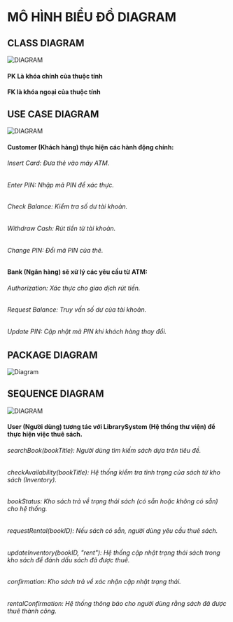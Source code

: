 # MÔ HÌNH BIỂU ĐỒ DIAGRAM

## CLASS DIAGRAM
![DIAGRAM](https://www.planttext.com/api/plantuml/png/UhzxlqDnIM9HIMbk3XUNkeBFmzsp2nI2C_CouiCoK_EuadCIYuiHV8LgBWKGy0qEKx1I22ufoinBLx2n2V2simDBw8OSNfK7bu48EOEDG1NpIp-y82y38LYBiDlZuUxUvFY0Z8UxbiEiHnQ2ko3H8m2x4uBpVKhpWM9M2iaPYKKGCTz4NmzarMuWrKYM-kRdnNla9qFjW_8GLg5gHlKjaXpK_eUx9yQ775wR5--SyN1t9r0sCwy4ObbWQMAU0b2mNI4zy-7kzOaAoOSN9YlaW9p0XGXZNLqx1LG_MoaScN2a6MXvzk6zN2Wo4CKm1rifX6IKFjmzCvcBoo4rBmKKfm00003__mC0)

#### PK Là khóa chính của thuộc tính
#### FK là khóa ngoại của thuộc tính

## USE CASE DIAGRAM
![DIAGRAM](https://www.planttext.com/api/plantuml/png/T94z3e9048NxFSM4IWikO650Oa6XCKPZFO69473HtI4c6azcuP6yWiklMT3oxVlclSdi-_doDAFYyfGBZBXG49IQYnEfLYvGPa8eYXZbCIVmToku2-WnSDqvJ4AfIJ44gEAfCItT44l91jw4wzh_giOD4eeoqvMZZEWdSKWvYHLUJQPE_cIO3Qch6Aqugh3jKVvmUX0-6AYfwbOm0ySlEIbKUaDE2-bKi5rkmLkwbAIvCrkyRxFO_Jb6hjyTyH0UoRZwjmy0003__mC0)

#### Customer (Khách hàng) thực hiện các hành động chính:
###### Insert Card: Đưa thẻ vào máy ATM.
###### Enter PIN: Nhập mã PIN để xác thực.
###### Check Balance: Kiểm tra số dư tài khoản.
###### Withdraw Cash: Rút tiền từ tài khoản.
###### Change PIN: Đổi mã PIN của thẻ.
#### Bank (Ngân hàng) sẽ xử lý các yêu cầu từ ATM:
###### Authorization: Xác thực cho giao dịch rút tiền.
###### Request Balance: Truy vấn số dư của tài khoản.
###### Update PIN: Cập nhật mã PIN khi khách hàng thay đổi.

## PACKAGE DIAGRAM
![Diagram](https://www.planttext.com/api/plantuml/png/UhzxlqDnIM9HIMbk3fULSsbnINvkQf6LWgwkdOA6Vr5AQf52G55-IcboYIQ6T4XHOdAs0bWHKD8n9JSp3ohZcvYNc9wAf1DPChGW9R4aLS4phomrhoI_g5AJYqi3PhAE0bYb9aHbM6PgESHy1PVKaiJCd69DBeVKl1IGMm40003__mC0)

## SEQUENCE DIAGRAM
![DIAGRAM](https://www.planttext.com/api/plantuml/png/UhzxlqDnIM9HIMbk3XUNkeBFmzsp2nI2C_CouiCoK_EuadCIYuiHV8LgBWKGy0qEKx1I22ufoinBLx2n2V2simDBw8OSNfK7bu48EOEDG1NpIp-y82y38LYBiDlZuUxUvFY0Z8UxbiEiHnQ2ko3H8m2x4uBpVKhpWM9M2iaPYKKGCTz4NmzarMuWrKYM-kRdnNla9qFjW_8GLg5gHlKjaXpK_eUx9yQ775wR5--SyN1t9r0sCwy4ObbWQMAU0b2mNI4zy-7kzOaAoOSN9YlaW9p0XGXZNLqx1LG_MoaScN2a6MXvzk6zN2Wo4CKm1rifX6IKFjmzCvcBoo4rBmKKfm00003__mC0)

#### User (Người dùng) tương tác với LibrarySystem (Hệ thống thư viện) để thực hiện việc thuê sách.
###### searchBook(bookTitle): Người dùng tìm kiếm sách dựa trên tiêu đề.
###### checkAvailability(bookTitle): Hệ thống kiểm tra tình trạng của sách từ kho sách (Inventory).
###### bookStatus: Kho sách trả về trạng thái sách (có sẵn hoặc không có sẵn) cho hệ thống.
###### requestRental(bookID): Nếu sách có sẵn, người dùng yêu cầu thuê sách.
###### updateInventory(bookID, "rent"): Hệ thống cập nhật trạng thái sách trong kho sách để đánh dấu sách đã được thuê.
###### confirmation: Kho sách trả về xác nhận cập nhật trạng thái.
###### rentalConfirmation: Hệ thống thông báo cho người dùng rằng sách đã được thuê thành công.
